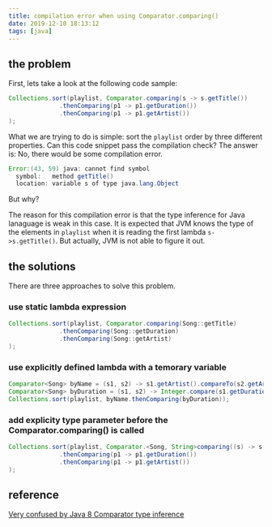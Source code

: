 ```yaml
---
title: compilation error when using Comparator.comparing()
date: 2019-12-10 18:13:12
tags: [java]
---
```


## the problem
First, lets take a look at the following code sample:

```java
Collections.sort(playlist, Comparator.comparing(s -> s.getTitle())
              .thenComparing(p1 -> p1.getDuration())
              .thenComparing(p1 -> p1.getArtist())
);
```

What we are trying to do is simple: sort the `playlist` order by three different properties.
Can this code snippet pass the compilation check?
The answer is: No, there would be some compilation error.

```java
Error:(43, 59) java: cannot find symbol
  symbol:   method getTitle()
  location: variable s of type java.lang.Object
```

But why?

The reason for this compilation error is that the type inference for Java lanaguage is weak in this case.
It is expected that JVM knows the type of the elements in `playlist` when it is reading the first lambda `s->s.getTitle()`.
But actually, JVM is not able to figure it out.


## the solutions
There are three approaches to solve this problem.

### use static lambda expression

```java
Collections.sort(playlist, Comparator.comparing(Song::getTitle)
              .thenComparing(Song::getDuration)
              .thenComparing(Song::getArtist)
);
```

### use explicitly defined lambda with a temorary variable

```java
Comparator<Song> byName = (s1, s2) -> s1.getArtist().compareTo(s2.getArtist());
Comparator<Song> byDuration = (s1, s2) -> Integer.compare(s1.getDuration(), s2.getDuration());
Collections.sort(playlist, byName.thenComparing(byDuration));
```


### add explicity type parameter before the Comparator.comparing() is called

```java
Collections.sort(playlist, Comparator.<Song, String>comparing((s) -> s.getTitle())
              .thenComparing(p1 -> p1.getDuration())
              .thenComparing(p1 -> p1.getArtist())
);
```


## reference

[Very confused by Java 8 Comparator type inference](http://stackoverflow.com/questions/24436871/very-confused-by-java-8-comparator-type-inference)

